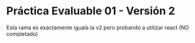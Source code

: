 # Práctica Evaluable 01 - Versión 2
Esta rama es exactamente iguala la v2 pero probando a utilizar react (NO completado)
